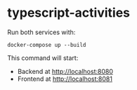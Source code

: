 # typescript-activities

Run both services with:

```docker-compose up --build```

This command will start:

- Backend at <http://localhost:8080>
- Frontend at <http://localhost:8081>
